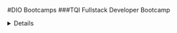 #DIO Bootcamps
###TQI Fullstack Developer Bootcamp
<details
  [First Project](https://github.com/rnogara/DIO/tree/projeto-um-github/first-project-github)
  [Second Project](https://github.com/rnogara/DIO/tree/projeto-um-github/second-project-css-transitions)
  [Third Project](https://github.com/rnogara/DIO/tree/projeto-um-github/third-project-javascript-matching-game)
  [Fourth Project](https://github.com/rnogara/DIO/tree/projeto-um-github/fourth-project-reactjs)
  [Fifth Project](https://github.com/rnogara/DIO/tree/projeto-um-github/fifth-project-java-digital-bank)
  [Sixth Project](https://github.com/rnogara/DIO/tree/projeto-um-github/sixth-project-spring-framework-design-patterns)
  [Seventh Project](https://github.com/rnogara/DIO/tree/projeto-um-github/seventh-project-beerstock)
</details>
